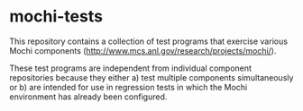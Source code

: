 # mochi-tests

This repository contains a collection of test programs that exercise various
Mochi components (http://www.mcs.anl.gov/research/projects/mochi/).

These test programs are independent from individual component repositories
because they either a) test multiple components simultaneously or b) are
intended for use in regression tests in which the Mochi environment has
already been configured.
